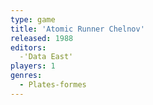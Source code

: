 ```yaml
---
type: game
title: 'Atomic Runner Chelnov'
released: 1988
editors: 
  -'Data East'
players: 1
genres:
  - Plates-formes
---
```

